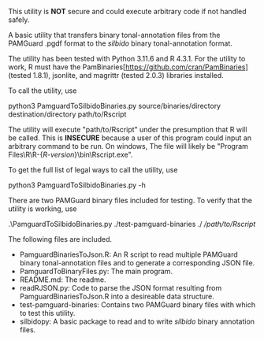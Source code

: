 This utility is **NOT** secure and could execute arbitrary code if not handled safely.

A basic utility that transfers binary tonal-annotation files from the PAMGuard .pgdf format to the *silbido* binary tonal-annotation format.

The utility has been tested with Python 3.11.6 and R 4.3.1. For the utility to work, R must have the PamBinaries[https://github.com/cran/PamBinaries] (tested 1.8.1), jsonlite, and magrittr (tested 2.0.3) libraries installed. 

To call the utility, use

python3 PamguardToSilbidoBinaries.py source/binaries/directory destination/directory path/to/Rscript

The utility will execute "path/to/Rscript" under the presumption that R will be called. This is **INSECURE** because a user of this program could input an arbitrary command to be run. On windows, The file will likely be "Program Files\R\R-{*R-version*}\bin\Rscript.exe".

To get the full list of legal ways to call the utility, use

python3 PamguardToSilbidoBinaries.py -h

There are two PAMGuard binary files included for testing. To verify that the utility is working, use

.\PamguardToSilbidoBinaries.py ./test-pamguard-binaries ./ */path/to/Rscript*


The following files are included.
- PamguardBinariesToJson.R: An R script to read multiple PAMGuard binary tonal-annotation files and to generate a corresponding JSON file.
- PamguardToBinaryFiles.py: The main program.
- README.md: The readme.
- readRJSON.py: Code to parse the JSON format resulting from PamguardBinariesToJson.R into a desireable data structure.
- test-pamguard-binaries: Contains two PAMGuard binary files with which to test this utility.
- silbidopy: A basic package to read and to write *silbido* binary annotation files.